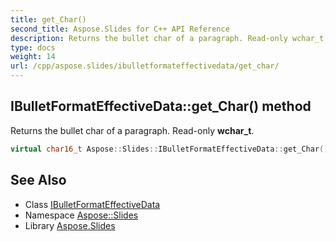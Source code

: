 ```yaml
---
title: get_Char()
second_title: Aspose.Slides for C++ API Reference
description: Returns the bullet char of a paragraph. Read-only wchar_t.
type: docs
weight: 14
url: /cpp/aspose.slides/ibulletformateffectivedata/get_char/
---
```

## IBulletFormatEffectiveData::get_Char() method


Returns the bullet char of a paragraph. Read-only **wchar_t**.

```cpp
virtual char16_t Aspose::Slides::IBulletFormatEffectiveData::get_Char()=0
```

## See Also

* Class [IBulletFormatEffectiveData](./)
* Namespace [Aspose::Slides](../)
* Library [Aspose.Slides](../../)